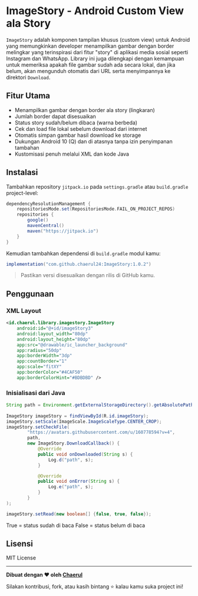 # ImageStory - Android Custom View ala Story

`ImageStory` adalah komponen tampilan khusus (custom view) untuk Android yang memungkinkan developer menampilkan gambar dengan border melingkar yang terinspirasi dari fitur "story" di aplikasi media sosial seperti Instagram dan WhatsApp. Library ini juga dilengkapi dengan kemampuan untuk memeriksa apakah file gambar sudah ada secara lokal, dan jika belum, akan mengunduh otomatis dari URL serta menyimpannya ke direktori `Download`.

## Fitur Utama

- Menampilkan gambar dengan border ala story (lingkaran)
- Jumlah border dapat disesuaikan
- Status story sudah/belum dibaca (warna berbeda)
- Cek dan load file lokal sebelum download dari internet
- Otomatis simpan gambar hasil download ke storage
- Dukungan Android 10 (Q) dan di atasnya tanpa izin penyimpanan tambahan
- Kustomisasi penuh melalui XML dan kode Java

## Instalasi

Tambahkan repository `jitpack.io` pada `settings.gradle` atau `build.gradle` project-level:

```gradle
dependencyResolutionManagement {
    repositoriesMode.set(RepositoriesMode.FAIL_ON_PROJECT_REPOS)
    repositories {
        google()
        mavenCentral()
        maven("https://jitpack.io")
    }
}
```

Kemudian tambahkan dependensi di `build.gradle` modul kamu:

```gradle
implementation("com.github.chaerul24:ImageStory:1.0.2")
```

> Pastikan versi disesuaikan dengan rilis di GitHub kamu.

## Penggunaan

### XML Layout

```xml
<id.chaerul.library.imagestory.ImageStory
    android:id="@+id/imageStory3"
    android:layout_width="80dp"
    android:layout_height="80dp"
    app:src="@drawable/ic_launcher_background"
    app:radius="50dp"
    app:borderWidth="3dp"
    app:countBorder="1"
    app:scale="fitXY"
    app:borderColor="#4CAF50"
    app:borderColorHint="#BDBDBD" />
```

### Inisialisasi dari Java

```java
String path = Environment.getExternalStorageDirectory().getAbsolutePath();
        
ImageStory imageStory = findViewById(R.id.imageStory);
imageStory.setScale(ImageScale.ImageScaleType.CENTER_CROP);
imageStory.setCheckFile(
        "https://avatars.githubusercontent.com/u/160778594?v=4",
        path,
        new ImageStory.DownloadCallback() {
            @Override
            public void onDownloaded(String s) {
                Log.d("path", s);
            }

            @Override
            public void onError(String s) {
                Log.e("path", s);
            }
        }
);

imageStory.setRead(new boolean[] {false, true, false});
```

True = status sudah di baca
False = status belum di baca

## Lisensi

MIT License

---

**Dibuat dengan ❤️ oleh [Chaerul](https://github.com/chaeruldev)**

Silakan kontribusi, fork, atau kasih bintang ⭐ kalau kamu suka project ini!

